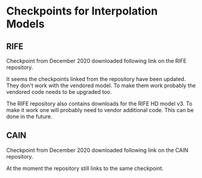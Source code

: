 # Checkpoints for Interpolation Models

## RIFE
Checkpoint from December 2020 downloaded following link on the RIFE repository.

It seems the checkpoints linked from the repository have been updated. They don't
work with the vendored model. To make them work probably the vendored code needs
to be upgraded too.

The RIFE repository also contains downloads for the RIFE HD model v3. To make it
work one will probably need to vendor additional code. This can be done in the future.

## CAIN
Checkpoint from December 2020 downloaded following link on the CAIN repository.

At the moment the repository still links to the same checkpoint.
